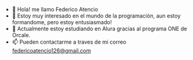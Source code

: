 - 👋 Hola! me llamo Federico Atencio
- 👀 Estoy muy interesado en el mundo de la programación, aun estoy formandome, pero estoy entusiasmado!
- 🌱 Actualmente estoy estudiando en Alura gracias al programa ONE  de Orcale.
- 📫 Pueden contactarme a traves de mi correo federicoatencio126@gmail.com

<!---
AtencioF/AtencioF is a ✨ special ✨ repository because its `README.md` (this file) appears on your GitHub profile.
You can click the Preview link to take a look at your changes.
--->
